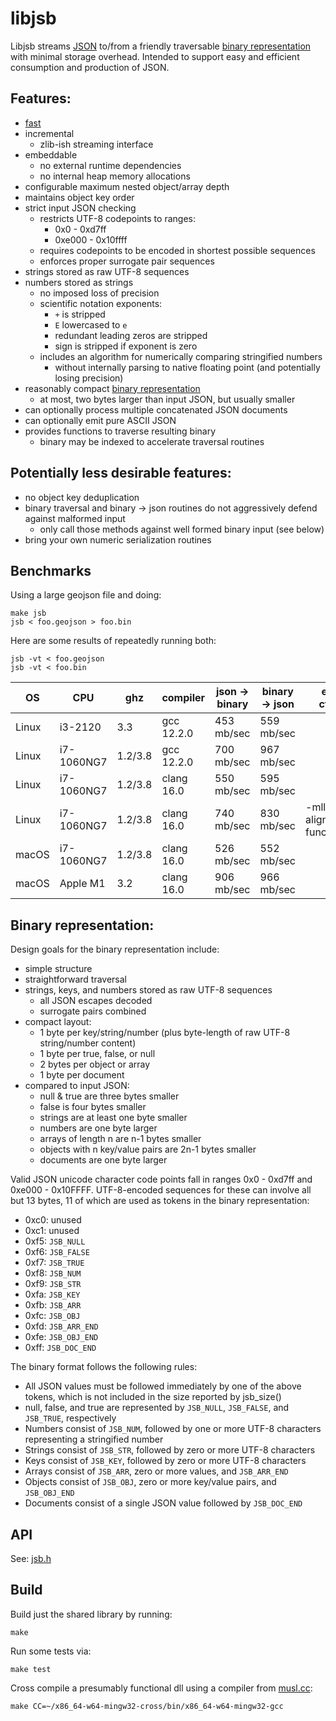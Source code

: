 # libjsb

Libjsb streams [JSON](https://www.json.org/) to/from a friendly traversable [binary representation](#binary-representation) with minimal storage overhead. Intended to support easy and efficient consumption and production of JSON.

## Features:

* [fast](#benchmarks)
* incremental
	* zlib-ish streaming interface
* embeddable
	* no external runtime dependencies
	* no internal heap memory allocations
* configurable maximum nested object/array depth
* maintains object key order
* strict input JSON checking
	* restricts UTF-8 codepoints to ranges:
		* 0x0 - 0xd7ff
		* 0xe000 - 0x10ffff
	* requires codepoints to be encoded in shortest possible sequences
	* enforces proper surrogate pair sequences
* strings stored as raw UTF-8 sequences
* numbers stored as strings
	* no imposed loss of precision
	* scientific notation exponents:
		* `+` is stripped
		* `E` lowercased to `e`
		* redundant leading zeros are stripped
		* sign is stripped if exponent is zero
	* includes an algorithm for numerically comparing stringified numbers
		* without internally parsing to native floating point (and potentially losing precision)
* reasonably compact [binary representation](#binary-representation)
	* at most, two bytes larger than input JSON, but usually smaller
* can optionally process multiple concatenated JSON documents
* can optionally emit pure ASCII JSON
* provides functions to traverse resulting binary
	* binary may be indexed to accelerate traversal routines

## Potentially less desirable features:

* no object key deduplication
* binary traversal and binary -> json routines do not aggressively defend against malformed input
	* only call those methods against well formed binary input (see below)
* bring your own numeric serialization routines

## Benchmarks

Using a large geojson file and doing:

```
make jsb
jsb < foo.geojson > foo.bin
```

Here are some results of repeatedly running both:
```
jsb -vt < foo.geojson
jsb -vt < foo.bin
```

| OS    | CPU        | ghz     | compiler   | json -> binary | binary -> json | extra cflags                  |
|-------|------------|---------|------------|----------------|----------------|-------------------------------|
| Linux | i3-2120    | 3.3     | gcc 12.2.0 | 453 mb/sec     | 559 mb/sec     |                               |
| Linux | i7-1060NG7 | 1.2/3.8 | gcc 12.2.0 | 700 mb/sec     | 967 mb/sec     |                               |
| Linux | i7-1060NG7 | 1.2/3.8 | clang 16.0 | 550 mb/sec     | 595 mb/sec     |                               |
| Linux | i7-1060NG7 | 1.2/3.8 | clang 16.0 | 740 mb/sec     | 830 mb/sec     | -mllvm -align-all-functions=6 |
| macOS | i7-1060NG7 | 1.2/3.8 | clang 16.0 | 526 mb/sec     | 552 mb/sec     |                               |
| macOS | Apple M1   | 3.2     | clang 16.0 | 906 mb/sec     | 966 mb/sec     |                               |

## Binary representation:

Design goals for the binary representation include:

* simple structure
* straightforward traversal
* strings, keys, and numbers stored as raw UTF-8 sequences
	* all JSON escapes decoded
	* surrogate pairs combined
* compact layout:
	* 1 byte per key/string/number (plus byte-length of raw UTF-8 string/number content)
	* 1 byte per true, false, or null
	* 2 bytes per object or array
	* 1 byte per document
* compared to input JSON:
	* null & true are three bytes smaller
	* false is four bytes smaller
	* strings are at least one byte smaller
	* numbers are one byte larger
	* arrays of length n are n-1 bytes smaller
	* objects with n key/value pairs are 2n-1 bytes smaller
	* documents are one byte larger

Valid JSON unicode character code points fall in ranges 0x0 - 0xd7ff and 0xe000 - 0x10FFFF. UTF-8-encoded sequences for these can involve all but 13 bytes, 11 of which are used as tokens in the binary representation:

* 0xc0: unused
* 0xc1: unused
* 0xf5: `JSB_NULL`
* 0xf6: `JSB_FALSE`
* 0xf7: `JSB_TRUE`
* 0xf8: `JSB_NUM`
* 0xf9: `JSB_STR`
* 0xfa: `JSB_KEY`
* 0xfb: `JSB_ARR`
* 0xfc: `JSB_OBJ`
* 0xfd: `JSB_ARR_END`
* 0xfe: `JSB_OBJ_END`
* 0xff: `JSB_DOC_END`

The binary format follows the following rules:

* All JSON values must be followed immediately by one of the above tokens, which is not included in the size reported by jsb_size()
* null, false, and true are represented by `JSB_NULL`, `JSB_FALSE`, and `JSB_TRUE`, respectively
* Numbers consist of `JSB_NUM`, followed by one or more UTF-8 characters representing a stringified number
* Strings consist of `JSB_STR`, followed by zero or more UTF-8 characters
* Keys consist of `JSB_KEY`, followed by zero or more UTF-8 characters
* Arrays consist of `JSB_ARR`, zero or more values, and `JSB_ARR_END`
* Objects consist of `JSB_OBJ`, zero or more key/value pairs, and `JSB_OBJ_END`
* Documents consist of a single JSON value followed by `JSB_DOC_END`

## API

See: [jsb.h](jsb.h)

## Build

Build just the shared library by running:

`make`

Run some tests via:

`make test`

Cross compile a presumably functional dll using a compiler from [musl.cc](https://musl.cc/):

`make CC=~/x86_64-w64-mingw32-cross/bin/x86_64-w64-mingw32-gcc`
